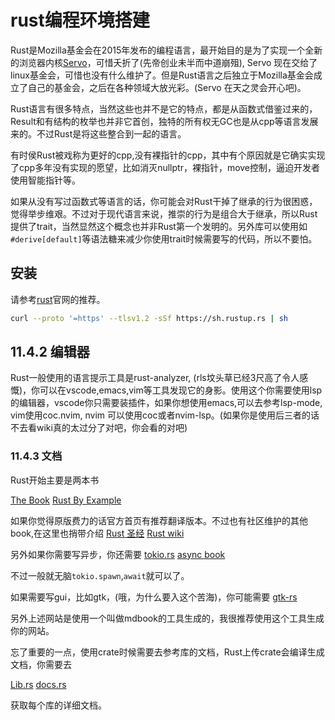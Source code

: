 # rust编程环境搭建

Rust是Mozilla基金会在2015年发布的编程语言，最开始目的是为了实现一个全新的浏览器内核[Servo](https://github.com/servo/servo)，可惜夭折了(先帝创业未半而中道崩殂), Servo 现在交给了linux基金会，可惜也没有什么维护了。但是Rust语言之后独立于Mozilla基金会成立了自己的基金会，之后在各种领域大放光彩。(Servo 在天之灵会开心吧)。

Rust语言有很多特点，当然这些也并不是它的特点，都是从函数式借鉴过来的，Result和有结构的枚举也并非它首创，独特的所有权无GC也是从cpp等语言发展来的。不过Rust是将这些整合到一起的语言。

有时侯Rust被戏称为更好的cpp,没有裸指针的cpp，其中有个原因就是它确实实现了cpp多年没有实现的愿望，比如消灭nullptr，裸指针，move控制，逼迫开发者使用智能指针等。

如果从没有写过函数式等语言的话，你可能会对Rust干掉了继承的行为很困惑，觉得举步维艰。不过对于现代语言来说，推崇的行为是组合大于继承，所以Rust提供了trait，当然显然这个概念也并非Rust第一个发明的。另外库可以使用如`#derive[default]`等语法糖来减少你使用trait时候需要写的代码，所以不要怕。

## 安装

请参考[rust](https://www.rust-lang.org/learn/get-started)官网的推荐。

``` bash
curl --proto '=https' --tlsv1.2 -sSf https://sh.rustup.rs | sh
```

## 11.4.2 编辑器

Rust一般使用的语言提示工具是rust-analyzer, (rls坟头草已经3尺高了令人感慨)，你可以在vscode,emacs,vim等工具发现它的身影。使用这个你需要使用lsp的编辑器，vscode你只需要装插件，如果你想使用emacs,可以去参考lsp-mode, vim使用coc.nvim, nvim 可以使用coc或者nvim-lsp。(如果你是使用后三者的话不去看wiki真的太过分了对吧，你会看的对吧)

### 11.4.3 文档

Rust开始主要是两本书

[The Book](https://doc.rust-lang.org/book/)
[Rust By Example](https://doc.rust-lang.org/rust-by-example/)

如果你觉得原版费力的话官方首页有推荐翻译版本。不过也有社区维护的其他book,在这里也捎带介绍
[Rust 圣经](https://course.rs/about-book.html)
[Rust wiki](https://rustwiki.org/)

另外如果你需要写异步，你还需要
[tokio.rs](https://tokio.rs/)
[async book](https://rust-lang.github.io/async-book)

不过一般就无脑`tokio.spawn`,`await`就可以了。

如果需要写gui，比如gtk，(哦，为什么要入这个苦海)，你可能需要
[gtk-rs](https://gtk-rs.org/)

另外上述网站是使用一个叫做mdbook的工具生成的，我很推荐使用这个工具生成你的网站。

忘了重要的一点，使用crate时候需要去参考库的文档，Rust上传crate会编译生成文档，你需要去

[Lib.rs](https://lib.rs/)
[docs.rs](https://docs.rs)

获取每个库的详细文档。
